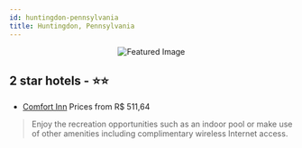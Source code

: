 ```yaml
---
id: huntingdon-pennsylvania
title: Huntingdon, Pennsylvania
---
```


<center><img src="https://i.travelapi.com/hotels/2000000/1090000/1085100/1085056/f896058d_z.jpg" alt="Featured Image" /></center>


##  2 star hotels - ⭐️⭐️

-    [Comfort Inn](https://us.hurb.com/hotels/huntingdon/comfort-inn-JNP-JP025819?cmp=18055) Prices from R$ 511,64
   > Enjoy the recreation opportunities such as an indoor pool or make use of other amenities including complimentary wireless Internet access.
